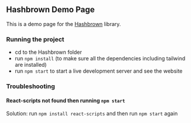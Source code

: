 ## Hashbrown Demo Page

This is a demo page for the [Hashbrown]("https://github.com/ormaq/Hashbrown") library.

### Running the project
- cd to the Hashbrown folder
- run `npm install` (to make sure all the dependencies including tailwind are installed)
- run `npm start` to start a live development server and see the website
### Troubleshooting
#### React-scripts not found then running `npm start`
Solution: run `npm install react-scripts` and then run `npm start` again
